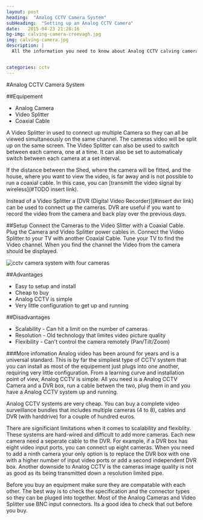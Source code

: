 ```yaml
---
layout: post
heading:  "Analog CCTV Camera System"
subHeading:  "Setting up an Analog CCTV Camera"
date:   2015-04-23 21:28:16
bg-img: calving-camera-creevagh.jpg
img: calving-camera.jpg
description: |
  All the information you need to know about Analog CCTV calving camera systems.


categories: cctv
---
```


#Analog CCTV Camera System

##Equipement
- Analog Camera
- Video Splitter
- Coaxial Cable

A Video Splitter in used to connect up multiple Camera so they can all be viewed simultaneously on the same channel. The cameras video will be split up on the same screen. The Video Splitter can also be used to switch between each camera, one at a time. It can also be set to automaticaly switch between each camera at a set interval. 

If the distance between the Shed, where the camera will be fitted, and the house, where you want to view the video, is far away and is not possible to run a coaxial cable. In this case, you can [transmitt the video signal by wireless](#TODO insert link).

Instead of a Video Splitter a [DVR (Digital Video Recorder)](#insert dvr link) can be used to connect up the cameras. DVR are useful if you want to record the video from the camera and back play over the previous days.

##Setup
Connect the Cameras to the Video Slitter with a Coaxial Cable. Plug the Camera and Video Splitter power cables in. Connect the Video Splitter to your TV with another Coaxial Cable. Tune your TV to find the Video channel. When you find the channel the Video from the camera should be displayed.

<img src="{{site.baseurl}}/img/cctv-camera-system.jpg" alt="cctv camera system with four cameras">


##Advantages
- Easy to setup and install
- Cheap to buy
- Analog CCTV is simple
- Very little configuration to get up and running

##Disadvantages
- Scalability - Can hit a limit on the number of cameras
- Resolution - Old technology that limites video picture quality
- Flexibility - Can't control the camera remotely (Pan/Tilt/Zoom)


###More infomation
Analog video has been around for years and is a universal standard. This is by far the simpliest type of CCTV system that you can install as most of the equipement just plugs into one another, requiring very little configuration. From a learning curve and installation point of view, Analog CCTV is simple. All you need is a Analog CCTV Camera and a DVR box, run a cable betwen the two, plug them in and you have a Analog CCTV system up and running. 

Analog CCTV systems are very cheap. You can buy a complete video surveillance bundles that includes multiple cameras (4 to 8), cables and DVR (with harddrive) for a couple of hundred euros. 

There are significiant limitations when it comes to scalability and flexiblity. These systems are hard-wired and difficult to add more cameras. Each new camera need a seperate cable to the DVR. For example, if a DVR box has eight video input ports, you can connect up eight cameras. When you need to add a ninth camera your only option is to replace the DVR box with one with a higher number of input video ports or add a second independent DVR box. 
Another downside to Analog CCTV is the cameras image quality is not as good as its being transmitted down a resolution limited pipe.


Before you buy an equipment make sure they are compatable with each other. The best way is to check the specification and the connector types so they can be pluged into together. Most of the Analog Cameras and Video Splitter use BNC input connectors. Its a good idea to check that out before you buy.